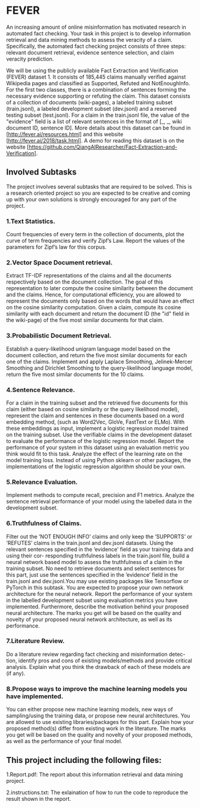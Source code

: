 # FEVER
An increasing amount of online misinformation has motivated research in automated fact checking. Your task in this project is to develop information retrieval and data mining methods to assess the veracity of a claim. Specifically, the automated fact checking project consists of three steps: relevant document retrieval, evidence sentence selection, and claim veracity prediction.

We will be using the publicly available Fact Extraction and Verification (FEVER) dataset 1. It consists of 185,445 claims manually verified against Wikipedia pages and classified as Supported, Refuted and NotEnoughInfo. For the first two classes, there is a combination of sentences forming the necessary evidence supporting or refuting the claim. This dataset consists of a collection of documents (wiki-pages), a labeled training subset (train.jsonl), a labeled development subset (dev.jsonl) and a reserved testing subset (test.jsonl). For a claim in the train.jsonl file, the value of the "evidence" field is a list of relevant sentences in the format of [_, _, wiki document ID, sentence ID]. More details about this dataset can be found in [http://fever.ai/resources.html] and this website [http://fever.ai/2018/task.html]. A demo for reading this dataset is on the website [https://github.com/QiangAIResearcher/Fact-Extraction-and-Verification].

## Involved Subtasks

The project involves several subtasks that are required to be solved. This is a research oriented project so you are expected to be creative and coming up with your own solutions is strongly encouraged for any part of the project.

### 1.Text Statistics.
Count frequencies of every term in the collection of documents, plot the curve of term frequencies and verify Zipf’s Law. Report the values of the parameters for Zipf’s law for this corpus.

### 2.Vector Space Document retrieval.
Extract TF-IDF representations of the claims and all the documents respectively based on the document collection. The goal of this representation to later compute the cosine similarity between the document and the claims. Hence, for computational efficiency, you are allowed to represent the documents only based on the words that would have an effect on the cosine similarity computation. Given a claim, compute its cosine similarity with each document and return the document ID (the "id" field in the wiki-page) of the five most similar documents for that claim.

### 3.Probabilistic Document Retrieval.
Establish a query-likelihood unigram language model based on the document collection, and return the five most similar documents for each one of the claims. Implement and apply Laplace Smoothing, Jelinek-Mercer Smoothing and Dirichlet Smoothing to the query-likelihood language model, return the five most similar documents for the 10 claims.

### 4.Sentence Relevance.
For a claim in the training subset and the retrieved five documents for this claim (either based on cosine similarity or the query likelihood model), represent the claim and sentences in these documents based on a word embedding method, (such as Word2Vec, GloVe, FastText or ELMo). With these embeddings as input, implement a logistic regression model trained on the training subset. Use the verifiable claims in the development dataset to evaluate the performance of the logistic regression model. Report the performance of your system in this dataset using an evaluation metric you think would fit to this task. Analyze the effect of the learning rate on the model training loss. Instead of using Python sklearn or other packages, the implementations of the logistic regression algorithm should be your own.

### 5.Relevance Evaluation.
Implement methods to compute recall, precision and F1 metrics. Analyze the sentence retrieval performance of your model using the labelled data in the development subset.

### 6.Truthfulness of Claims.
Filter out the ’NOT ENOUGH INFO’ claims and only keep the ’SUPPORTS’ or ’REFUTES’ claims in the train.jsonl and dev.jsonl datasets. Using the relevant sentences specified in the ’evidence’ field as your training data and using their cor- responding truthfulness labels in the train.jsonl file, build a neural network based model to assess the truthfulness of a claim in the training subset. No need to retrieve documents and select sentences for this part, just use the sentences specified in the ’evidence’ field in the train.jsonl and dev.jsonl.You may use existing packages like Tensorflow or PyTorch in this subtask. You are expected to propose your own network architecture for the neural network. Report the performance of your system in the labelled development subset using evaluation metrics you have implemented. Furthermore, describe the motivation behind your proposed neural architecture. The marks you get will be based on the quality and novelty of your proposed neural network architecture, as well as its performance.

### 7.Literature Review.
Do a literature review regarding fact checking and misinformation detec- tion, identify pros and cons of existing models/methods and provide critical analysis. Explain what you think the drawback of each of these models are (if any).

### 8.Propose ways to improve the machine learning models you have implemented.
You can either propose new machine learning models, new ways of sampling/using the training data, or propose new neural architectures. You are allowed to use existing libraries/packages for this part. Explain how your proposed method(s) differ from existing work in the literature. The marks you get will be based on the quality and novelty of your proposed methods, as well as the performance of your final model.

## This project including the following files:

1.Report.pdf: The report about this information retrieval and data mining project.

2.instructions.txt: The exlaination of how to run the code to reproduce the result shown in the report.
